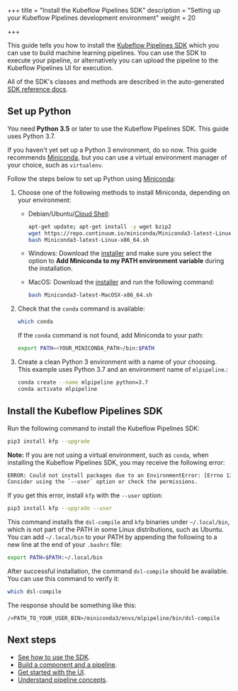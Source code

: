 +++
title = "Install the Kubeflow Pipelines SDK"
description = "Setting up your Kubeflow Pipelines development environment"
weight = 20
                    
+++

This guide tells you how to install the 
[Kubeflow Pipelines SDK](https://github.com/kubeflow/pipelines/tree/master/sdk)
which you can use to build machine learning pipelines. You can use the SDK
to execute your pipeline, or alternatively you can upload the pipeline to
the Kubeflow Pipelines UI for execution.

All of the SDK's classes and methods are described in the auto-generated [SDK reference docs](https://kubeflow-pipelines.readthedocs.io/en/latest/).

## Set up Python

You need **Python 3.5** or later to use the Kubeflow Pipelines SDK. This
guide uses Python 3.7.

If you haven't yet set up a Python 3 environment, do so now. This guide
recommends [Miniconda](https://conda.io/miniconda.html), but you can use
a virtual environment manager of your choice, such as `virtualenv`.

Follow the steps below to set 
up Python using [Miniconda](https://conda.io/miniconda.html):

1. Choose one of the following methods to install Miniconda, depending on your
  environment:

    * Debian/Ubuntu/[Cloud Shell](https://console.cloud.google.com/cloudshell):   

        ```bash
        apt-get update; apt-get install -y wget bzip2
        wget https://repo.continuum.io/miniconda/Miniconda3-latest-Linux-x86_64.sh
        bash Miniconda3-latest-Linux-x86_64.sh
        ```

    * Windows: Download the 
    [installer](https://repo.continuum.io/miniconda/Miniconda3-latest-Windows-x86_64.exe)
    and make sure you select the option to
    **Add Miniconda to my PATH environment variable** during the installation.

    * MacOS: Download the 
    [installer](https://repo.continuum.io/miniconda/Miniconda3-latest-MacOSX-x86_64.sh)
    and run the following command:

        ```bash
        bash Miniconda3-latest-MacOSX-x86_64.sh
        ```

1. Check that the `conda` command is available:

    ```bash
    which conda
    ```

    If the `conda` command is not found, add Miniconda to your path:
 
    ```bash
    export PATH=<YOUR_MINICONDA_PATH>/bin:$PATH
    ```

1. Create a clean Python 3 environment with a name of your choosing. This
  example uses Python 3.7 and an environment name of `mlpipeline`.:
 
    ```bash
    conda create --name mlpipeline python=3.7
    conda activate mlpipeline
    ```
 
## Install the Kubeflow Pipelines SDK

Run the following command to install the Kubeflow Pipelines SDK:

```bash
pip3 install kfp --upgrade
```

**Note:** If you are not using a virtual environment, such as `conda`, when installing the Kubeflow Pipelines SDK, you may receive the following error:

```bash
ERROR: Could not install packages due to an EnvironmentError: [Errno 13] Permission denied: '/usr/local/lib/python3.5/dist-packages/kfp-<version>.dist-info'
Consider using the `--user` option or check the permissions.
```

If you get this error, install `kfp` with the `--user` option:

```bash
pip3 install kfp --upgrade --user
```

This command installs the `dsl-compile` and `kfp` binaries under `~/.local/bin`, which is not part of the PATH in some Linux distributions, such as Ubuntu. You can add `~/.local/bin` to your PATH by appending the following to a new line at the end of your `.bashrc` file:

```bash
export PATH=$PATH:~/.local/bin
```

After successful installation, the command `dsl-compile` should be available.
You can use this command to verify it:

```bash
which dsl-compile
```

The response should be something like this:

```
/<PATH_TO_YOUR_USER_BIN>/miniconda3/envs/mlpipeline/bin/dsl-compile
```

## Next steps

* [See how to use the SDK](/docs/pipelines/sdk/sdk-overview/).
* [Build a component and a pipeline](/docs/pipelines/sdk/build-component/).
* [Get started with the UI](/docs/pipelines/pipelines-quickstart).
* [Understand pipeline concepts](/docs/pipelines/concepts/).
